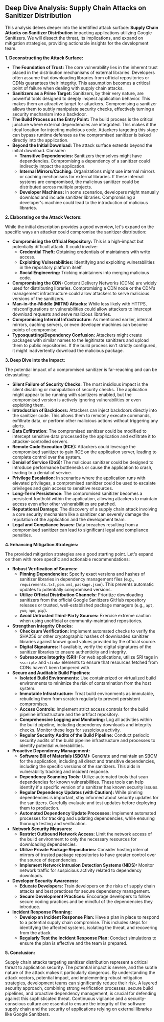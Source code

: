 ## Deep Dive Analysis: Supply Chain Attacks on Sanitizer Distribution

This analysis delves deeper into the identified attack surface: **Supply Chain Attacks on Sanitizer Distribution** impacting applications utilizing Google Sanitizers. We will dissect the threat, its implications, and expand on mitigation strategies, providing actionable insights for the development team.

**1. Deconstructing the Attack Surface:**

* **The Foundation of Trust:** The core vulnerability lies in the inherent trust placed in the distribution mechanisms of external libraries. Developers often assume that downloading libraries from official repositories or CDNs guarantees their integrity. This assumption becomes a critical point of failure when dealing with supply chain attacks.
* **Sanitizers as a Prime Target:** Sanitizers, by their very nature, are powerful tools designed to deeply inspect application behavior. This makes them an attractive target for attackers. Compromising a sanitizer allows them to subtly manipulate security checks, effectively turning a security mechanism into a backdoor.
* **The Build Process as the Entry Point:** The build process is the critical juncture where external dependencies are integrated. This makes it the ideal location for injecting malicious code. Attackers targeting this stage can bypass runtime defenses as the compromised sanitizer is baked directly into the application.
* **Beyond the Initial Download:** The attack surface extends beyond the initial download. Consider:
    * **Transitive Dependencies:** Sanitizers themselves might have dependencies. Compromising a dependency of a sanitizer could indirectly impact the application.
    * **Internal Mirrors/Caching:** Organizations might use internal mirrors or caching mechanisms for external libraries. If these internal systems are compromised, the malicious sanitizer could be distributed across multiple projects.
    * **Developer Machines:** In some scenarios, developers might manually download and include sanitizer libraries. Compromising a developer's machine could lead to the introduction of malicious libraries.

**2. Elaborating on the Attack Vectors:**

While the initial description provides a good overview, let's expand on the specific ways an attacker could compromise the sanitizer distribution:

* **Compromising the Official Repository:** This is a high-impact but potentially difficult attack. It could involve:
    * **Credential Theft:** Obtaining credentials of maintainers with write access.
    * **Exploiting Vulnerabilities:** Identifying and exploiting vulnerabilities in the repository platform itself.
    * **Social Engineering:** Tricking maintainers into merging malicious code.
* **Compromising the CDN:** Content Delivery Networks (CDNs) are widely used for distributing libraries. Compromising a CDN node or the CDN's management infrastructure could allow attackers to serve malicious versions of the sanitizers.
* **Man-in-the-Middle (MITM) Attacks:** While less likely with HTTPS, misconfigurations or vulnerabilities could allow attackers to intercept download requests and serve malicious libraries.
* **Compromising Internal Infrastructure:** As mentioned earlier, internal mirrors, caching servers, or even developer machines can become points of compromise.
* **Typosquatting/Dependency Confusion:** Attackers might create packages with similar names to the legitimate sanitizers and upload them to public repositories. If the build process isn't strictly configured, it might inadvertently download the malicious package.

**3. Deep Dive into the Impact:**

The potential impact of a compromised sanitizer is far-reaching and can be devastating:

* **Silent Failure of Security Checks:** The most insidious impact is the silent disabling or manipulation of security checks. The application might appear to be running with sanitizers enabled, but the compromised version is actively ignoring vulnerabilities or even exploiting them.
* **Introduction of Backdoors:** Attackers can inject backdoors directly into the sanitizer code. This allows them to remotely execute commands, exfiltrate data, or perform other malicious actions without triggering any alerts.
* **Data Exfiltration:** The compromised sanitizer could be modified to intercept sensitive data processed by the application and exfiltrate it to attacker-controlled servers.
* **Remote Code Execution (RCE):** Attackers could leverage the compromised sanitizer to gain RCE on the application server, leading to complete control over the system.
* **Denial of Service (DoS):** The malicious sanitizer could be designed to introduce performance bottlenecks or cause the application to crash, leading to a denial of service.
* **Privilege Escalation:** In scenarios where the application runs with elevated privileges, a compromised sanitizer could be used to escalate privileges and gain access to sensitive resources.
* **Long-Term Persistence:** The compromised sanitizer becomes a persistent foothold within the application, allowing attackers to maintain access even after other vulnerabilities are patched.
* **Reputational Damage:** The discovery of a supply chain attack involving a core security mechanism like a sanitizer can severely damage the reputation of the application and the development team.
* **Legal and Compliance Issues:** Data breaches resulting from a compromised sanitizer can lead to significant legal and compliance penalties.

**4. Enhancing Mitigation Strategies:**

The provided mitigation strategies are a good starting point. Let's expand on them with more specific and actionable recommendations:

* **Robust Verification of Sources:**
    * **Pinning Dependencies:**  Specify exact versions and hashes of sanitizer libraries in dependency management files (e.g., `requirements.txt`, `pom.xml`, `package.json`). This prevents automatic updates to potentially compromised versions.
    * **Utilize Official Distribution Channels:** Prioritize downloading sanitizers from the official Google Sanitizers GitHub repository releases or trusted, well-established package managers (e.g., `apt`, `yum`, `npm`, `pip`).
    * **Avoid Untrusted Third-Party Sources:** Exercise extreme caution when using unofficial or community-maintained repositories.
* **Strengthen Integrity Checks:**
    * **Checksum Verification:** Implement automated checks to verify the SHA256 or other cryptographic hashes of downloaded sanitizer libraries against known good values provided by the official source.
    * **Digital Signatures:** If available, verify the digital signatures of the sanitizer libraries to ensure authenticity and integrity.
    * **Subresource Integrity (SRI):** For web applications, utilize SRI tags in `<script>` and `<link>` elements to ensure that resources fetched from CDNs haven't been tampered with.
* **Secure and Auditable Build Pipelines:**
    * **Isolated Build Environments:** Use containerized or virtualized build environments to minimize the risk of contamination from the host system.
    * **Immutable Infrastructure:**  Treat build environments as immutable, rebuilding them from scratch regularly to prevent persistent compromises.
    * **Access Controls:** Implement strict access controls for the build pipeline infrastructure and the artifact repository.
    * **Comprehensive Logging and Monitoring:** Log all activities within the build pipeline, including dependency downloads and integrity checks. Monitor these logs for suspicious activity.
    * **Regular Security Audits of the Build Pipeline:** Conduct periodic security audits of the build pipeline infrastructure and processes to identify potential vulnerabilities.
* **Proactive Dependency Management:**
    * **Software Bill of Materials (SBOM):** Generate and maintain an SBOM for the application, including all direct and transitive dependencies, including the specific versions of the sanitizers. This aids in vulnerability tracking and incident response.
    * **Dependency Scanning Tools:** Utilize automated tools that scan dependencies for known vulnerabilities. These tools can help identify if a specific version of a sanitizer has known security issues.
    * **Regular Dependency Updates (with Caution):** While pinning dependencies is important, stay informed about security updates for the sanitizers. Carefully evaluate and test updates before deploying them to production.
    * **Automated Dependency Update Processes:** Implement automated processes for tracking and updating dependencies, while ensuring thorough testing and verification.
* **Network Security Measures:**
    * **Restrict Outbound Network Access:** Limit the network access of the build environment to only the necessary resources for downloading dependencies.
    * **Utilize Private Package Repositories:** Consider hosting internal mirrors of trusted package repositories to have greater control over the source of dependencies.
    * **Implement Network Intrusion Detection Systems (NIDS):** Monitor network traffic for suspicious activity related to dependency downloads.
* **Developer Security Awareness:**
    * **Educate Developers:** Train developers on the risks of supply chain attacks and best practices for secure dependency management.
    * **Secure Development Practices:** Encourage developers to follow secure coding practices and be mindful of the dependencies they introduce.
* **Incident Response Planning:**
    * **Develop an Incident Response Plan:** Have a plan in place to respond to a potential supply chain compromise. This includes steps for identifying the affected systems, isolating the threat, and recovering from the attack.
    * **Regularly Test the Incident Response Plan:** Conduct simulations to ensure the plan is effective and the team is prepared.

**5. Conclusion:**

Supply chain attacks targeting sanitizer distribution represent a critical threat to application security. The potential impact is severe, and the subtle nature of the attack makes it particularly dangerous. By understanding the attack vectors, potential impact, and implementing robust mitigation strategies, development teams can significantly reduce their risk. A layered security approach, combining strong verification processes, secure build pipelines, and proactive dependency management, is crucial for defending against this sophisticated threat. Continuous vigilance and a security-conscious culture are essential to ensure the integrity of the software supply chain and the security of applications relying on external libraries like Google Sanitizers.
